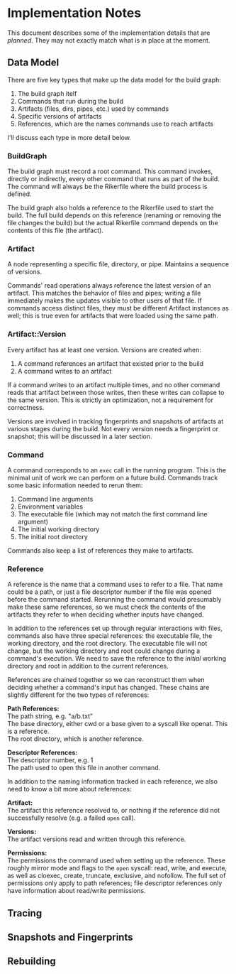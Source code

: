 # Implementation Notes
This document describes some of the implementation details that are *planned*. They may not exactly match what is in place at the moment.

## Data Model
There are five key types that make up the data model for the build graph:
1. The build graph itelf
2. Commands that run during the build
3. Artifacts (files, dirs, pipes, etc.) used by commands
4. Specific versions of artifacts
5. References, which are the names commands use to reach artifacts

I'll discuss each type in more detail below.

### BuildGraph
The build graph must record a root command. This command invokes, directly or indirectly, every other command that runs as part of the build. The command will always be the Rikerfile where the build process is defined.

The build graph also holds a reference to the Rikerfile used to start the build. The full build depends on this reference (renaming or removing the file changes the build) but the actual Rikerfile command depends on the contents of this file (the artifact).

### Artifact
A node representing a specific file, directory, or pipe.
Maintains a sequence of versions.

Commands' read operations always reference the latest version of an artifact. This matches the behavior of files and pipes; writing a file immediately makes the updates visible to other users of that file. If commands access distinct files, they must be different Artifact instances as well; this is true even for artifacts that were loaded using the same path.

### Artifact::Version
Every artifact has at least one version. Versions are created when:

1. A command references an artifact that existed prior to the build
2. A command writes to an artifact

If a command writes to an artifact multiple times, and no other command reads that artifact between those writes, then these writes can collapse to the same version. This is strictly an optimization, not a requirement for correctness.

Versions are involved in tracking fingerprints and snapshots of artifacts at various stages during the build. Not every version needs a fingerprint or snapshot; this will be discussed in a later section.

### Command
A command corresponds to an `exec` call in the running program. This is the minimal unit of work we can perform on a future build. Commands track some basic information needed to rerun them:

1. Command line arguments
2. Environment variables
3. The executable file (which may not match the first command line argument)
4. The initial working directory
5. The initial root directory

Commands also keep a list of references they make to artifacts.

### Reference
A reference is the name that a command uses to refer to a file. That name could be a path, or just a file descriptor number if the file was opened before the command started. Rerunning the command would presumably make these same references, so we must check the contents of the artifacts they refer to when deciding whether inputs have changed.

In addition to the references set up through regular interactions with files, commands also have three special references: the executable file, the working directory, and the root directory. The executable file will not change, but the working directory and root could change during a command's execution. We need to save the reference to the *initial* working directory and root in addition to the current references.

References are chained together so we can reconstruct them when deciding whether a command's input has changed. These chains are slightly different for the two types of references:

**Path References:**  
The path string, e.g. "a/b.txt"  
The base directory, either cwd or a base given to a syscall like openat. This is a reference.  
The root directory, which is another reference.

**Descriptor References:**  
The descriptor number, e.g. 1  
The path used to open this file in another command.

In addition to the naming information tracked in each reference, we also need to know a bit more about references:

**Artifact:**  
The artifact this reference resolved to, or nothing if the reference did not successfully resolve (e.g. a failed `open` call).

**Versions:**  
The artifact versions read and written through this reference.

**Permissions:**  
The permissions the command used when setting up the reference. These roughly mirror mode and flags to the `open` syscall: read, write, and execute, as well as cloexec, create, truncate, exclusive, and nofollow. The full set of permissions only apply to path references; file descriptor references only have information about read/write permissions.

## Tracing

## Snapshots and Fingerprints

## Rebuilding

